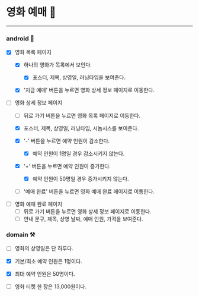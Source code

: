 # 영화 예매️ 🎫
---

### android 🤖

- [x] 영화 목록 페이지
    - [x] 하나의 영화가 목록에서 보인다.
      - [x] 포스터, 제목, 상영일, 러닝타임을 보여준다.
    - [x] '지금 예매' 버튼을 누르면 영화 상세 정보 페이지로 이동한다.
 

- [ ] 영화 상세 정보 페이지
    - [ ] 뒤로 가기 버튼을 누르면 영화 목록 페이지로 이동한다.
    - [x] 포스터, 제목, 상영일, 러닝타임, 시놉시스를 보여준다.
    - [x] '-' 버튼을 누르면 예약 인원이 감소한다.
        - [x] 예약 인원이 1명일 경우 감소시키지 않는다.
    - [x] '+' 버튼을 누르면 예약 인원이 증가한다.
        - [x] 예약 인원이 50명일 경우 증가시키지 않는다.
    - [ ] '예매 완료' 버튼을 누르면 영화 예매 완료 페이지로 이동한다.


- [ ] 영화 예매 완료 페이지
    - [ ] 뒤로 가기 버튼을 누르면 영화 상세 정보 페이지로 이동한다.
    - [ ] 안내 문구, 제목, 상영 날짜, 예매 인원, 가격을 보여준다.

### domain ⚒️

- [ ] 영화의 상영일은 단 하루다.
- [x] 기본/최소 예약 인원은 1명이다.
- [x] 최대 예약 인원은 50명이다.
- [ ] 영화 티켓 한 장은 13,000원이다.


